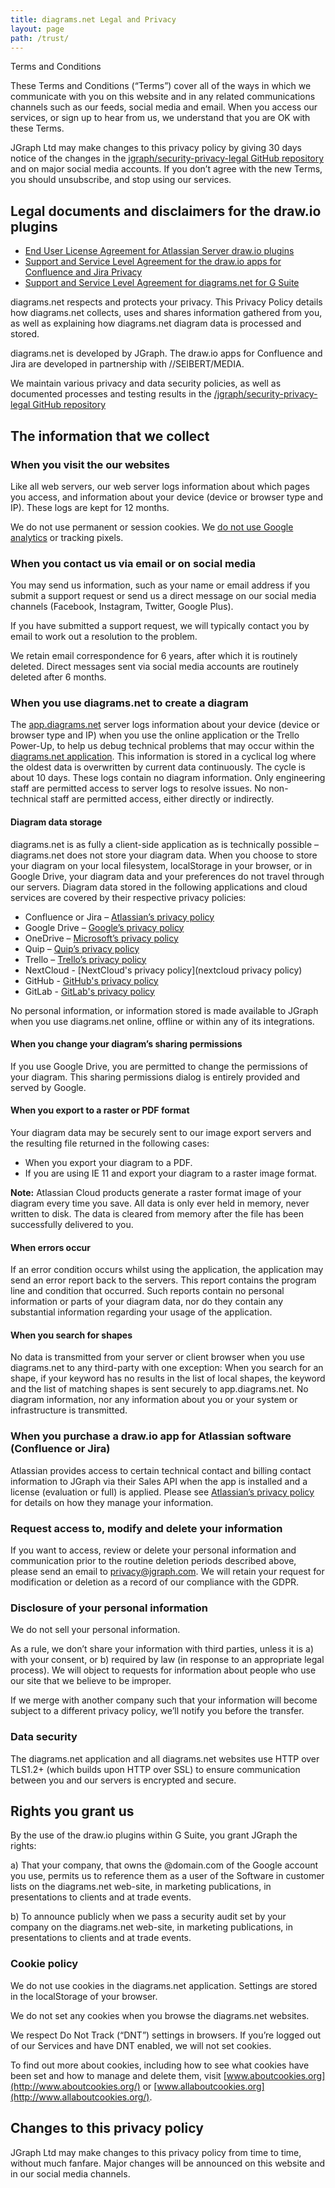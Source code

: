```yaml
---
title: diagrams.net Legal and Privacy
layout: page
path: /trust/
---
```


Terms and Conditions

These Terms and Conditions (“Terms”) cover all of the ways in which we communicate with you on this website and in any related communications channels such as our feeds, social media and email. When you access our services, or sign up to hear from us, we understand that you are OK with these Terms.

JGraph Ltd may make changes to this privacy policy by giving 30 days notice of the changes in the [jgraph/security-privacy-legal GitHub repository](https://github.com/jgraph/security-privacy-legal) and on major social media accounts. If you don’t agree with the new Terms, you should unsubscribe, and stop using our services.

## Legal documents and disclaimers for the draw.io plugins

- [End User License Agreement for Atlassian Server draw.io plugins](https://github.com/jgraph/security-privacy-legal/tree/master/Licenses)
- [Support and Service Level Agreement for the draw.io apps for Confluence and Jira Privacy](/trust/sla-atlassian.html)
- [Support and Service Level Agreement for diagrams.net for G Suite](/trust/sla-gsuite.html)

diagrams.net respects and protects your privacy. This Privacy Policy details how diagrams.net collects, uses and shares information gathered from you, as well as explaining how diagrams.net diagram data is processed and stored.

diagrams.net is developed by JGraph. The draw.io apps for Confluence and Jira are developed in partnership with //SEIBERT/MEDIA.

We maintain various privacy and data security policies, as well as documented processes and testing results in the [/jgraph/security-privacy-legal GitHub repository](https://github.com/jgraph/security-privacy-legal)

## The information that we collect

### When you visit the our websites

Like all web servers, our web server logs information about which pages you access, and information about your device (device or browser type and IP). These logs are kept for 12 months.

We do not use permanent or session cookies. We [do not use Google analytics](/blog/drawio-google-analytics.html) or tracking pixels.

### When you contact us via email or on social media

You may send us information, such as your name or email address if you submit a support request or send us a direct message on our social media channels (Facebook, Instagram, Twitter, Google Plus).

If you have submitted a support request, we will typically contact you by email to work out a resolution to the problem.

We retain email correspondence for 6 years, after which it is routinely deleted. Direct messages sent via social media accounts are routinely deleted after 6 months.

### When you use diagrams.net to create a diagram

The [app.diagrams.net](http://app.diagrams.net/) server logs information about your device (device or browser type and IP) when you use the online application or the Trello Power-Up, to help us debug technical problems that may occur within the [diagrams.net application](http://app.diagrams.net/). This information is stored in a cyclical log where the oldest data is overwritten by current data continuously. The cycle is about 10 days. These logs contain no diagram information. Only engineering staff are permitted access to server logs to resolve issues. No non-technical staff are permitted access, either directly or indirectly.

#### Diagram data storage

diagrams.net is as fully a client-side application as is technically possible – diagrams.net does not store your diagram data. When you choose to store your diagram on your local filesystem, localStorage in your browser, or in Google Drive, your diagram data and your preferences do not travel through our servers. Diagram data stored in the following applications and cloud services are covered by their respective privacy policies:

- Confluence or Jira – [Atlassian’s privacy policy](https://www.atlassian.com/legal/privacy-policy)
- Google Drive – [Google’s privacy policy](https://policies.google.com/privacy)
- OneDrive – [Microsoft’s privacy policy](https://privacy.microsoft.com/en-us/privacystatement)
- Quip – [Quip’s privacy policy](https://quip.com/about/privacy)
- Trello – [Trello’s privacy policy](https://trello.com/privacy)
- NextCloud - [NextCloud's privacy policy](nextcloud privacy policy)
- GitHub - [GitHub's privacy policy](https://help.github.com/en/github/site-policy/github-privacy-statement)
- GitLab - [GitLab's privacy policy](https://about.gitlab.com/privacy/)

No personal information, or information stored is made available to JGraph when you use diagrams.net online, offline or within any of its integrations.

#### When you change your diagram’s sharing permissions

If you use Google Drive, you are permitted to change the permissions of your diagram. This sharing permissions dialog is entirely provided and served by Google.

#### When you export to a raster or PDF format

Your diagram data may be securely sent to our image export servers and the resulting file returned in the following cases:

- When you export your diagram to a PDF.
- If you are using IE 11 and export your diagram to a raster image format.

**Note:** Atlassian Cloud products generate a raster format image of your diagram every time you save.
All data is only ever held in memory, never written to disk. The data is cleared from memory after the file has been successfully delivered to you.

#### When errors occur

If an error condition occurs whilst using the application, the application may send an error report back to the servers. This report contains the program line and condition that occurred. Such reports contain no personal information or parts of your diagram data, nor do they contain any substantial information regarding your usage of the application.

#### When you search for shapes

No data is transmitted from your server or client browser when you use diagrams.net to any third-party with one exception: When you search for an shape, if your keyword has no results in the list of local shapes, the keyword and the list of matching shapes is sent securely to app.diagrams.net. No diagram information, nor any information about you or your system or infrastructure is transmitted.

### When you purchase a draw.io app for Atlassian software (Confluence or Jira)

Atlassian provides access to certain technical contact and billing contact information to JGraph via their Sales API when the app is installed and a license (evaluation or full) is applied. Please see [Atlassian’s privacy policy](https://privacy.microsoft.com/en-us/privacystatement) for details on how they manage your information.

### Request access to, modify and delete your information

If you want to access, review or delete your personal information and communication prior to the routine deletion periods described above, please send an email to [privacy@jgraph.com](privacy@jgraph.com). We will retain your request for modification or deletion as a record of our compliance with the GDPR.

### Disclosure of your personal information

We do not sell your personal information.

As a rule, we don’t share your information with third parties, unless it is a) with your consent, or b) required by law (in response to an appropriate legal process). We will object to requests for information about people who use our site that we believe to be improper.

If we merge with another company such that your information will become subject to a different privacy policy, we’ll notify you before the transfer.

### Data security

The diagrams.net application and all diagrams.net websites use HTTP over TLS1.2+ (which builds upon HTTP over SSL) to ensure communication between you and our servers is encrypted and secure.

## Rights you grant us

By the use of the draw.io plugins within G Suite, you grant JGraph the rights:

a) That your company, that owns the @domain.com of the Google account you use, permits us to reference them as a user of the Software in customer lists on the diagrams.net web-site, in marketing publications, in presentations to clients and at trade events.

b) To announce publicly when we pass a security audit set by your company on the diagrams.net web-site, in marketing publications, in presentations to clients and at trade events.

### Cookie policy

We do not use cookies in the diagrams.net application. Settings are stored in the localStorage of your browser.

We do not set any cookies when you browse the diagrams.net websites.

We respect Do Not Track (“DNT”) settings in browsers. If you’re logged out of our Services and have DNT enabled, we will not set cookies.

To find out more about cookies, including how to see what cookies have been set and how to manage and delete them, visit [www.aboutcookies.org](http://www.aboutcookies.org/) or [www.allaboutcookies.org](http://www.allaboutcookies.org/).

## Changes to this privacy policy

JGraph Ltd may make changes to this privacy policy from time to time, without much fanfare. Major changes will be announced on this website and in our social media channels.
